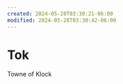 ```yaml
---
created: 2024-05-28T03:30:21-06:00
modified: 2024-05-28T03:30:42-06:00
---
```


# Tok

Towne of Klock
